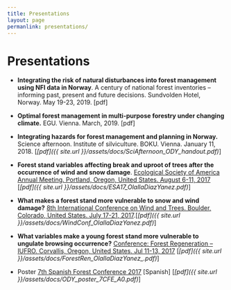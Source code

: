 ```yaml
---
title: Presentations
layout: page
permanlink: presentations/
---
```

# Presentations

* **Integrating the risk of natural disturbances
   into forest management using NFI data in Norway**. A century of national forest inventories
   – informing past, present and future decisions. Sundvolden Hotel, Norway.  May 19-23, 2019. [pdf]
  
* **Optimal forest management in multi-purpose forestry under changing climate.**
  EGU. Vienna. March, 2019. [pdf] 
  
* **Integrating hazards for forest management and planning in Norway.**
  Science afternoon. Institute of silviculture. BOKU. Vienna. January 11, 2018. [*[pdf]({{ site.url }}/assets/docs/SciAfternoon_ODY_handout.pdf)*]
  
  

* **Forest stand variables affecting break and uproot of trees after the occurrence of wind and snow damage**.
   [Ecological Society of America Annual Meeting. Portland, Oregon, United States. August 6-11, 2017](http://www.esa.org/portland/)  [*[pdf]({{ site.url }}/assets/docs/ESA17_OlallaDiazYanez.pdf)*]



* **What makes a forest stand more vulnerable to snow and wind damage?**
  [8th International Conference on Wind and Trees. Boulder, Colorado, United States. July 17-21, 2017](https://www.mmm.ucar.edu/wind-and-trees).[*[pdf]({{ site.url }}/assets/docs/WindConf_OlallaDiazYanez.pdf)*]



* **What variables make a young forest stand more vulnerable to ungulate browsing occurrence?** [Conference: Forest Regeneration – IUFRO. Corvallis, Oregon, United States. Jul 11-13, 2017](http://blogs.oregonstate.edu/forestregen2017/) [*[pdf]({{ site.url }}/assets/docs/ForestRen_OlallaDiazYanez_.pdf)*]



* Poster [7th Spanish Forest Conference 2017](http://7cfe.congresoforestal.es/) [Spanish] \[*[pdf]({{ site.url }}/assets/docs/ODY_poster_7CFE_A0.pdf)*]
